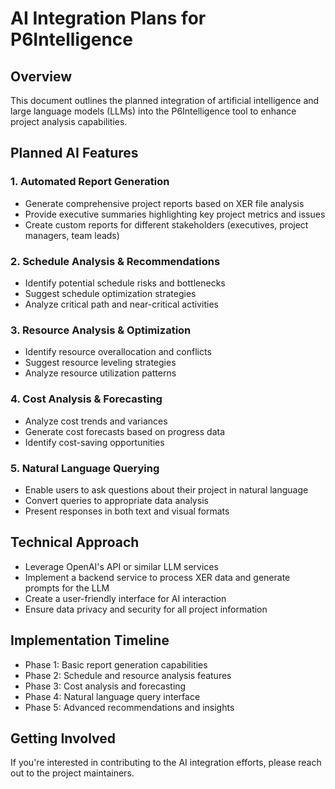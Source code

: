 # AI Integration Plans for P6Intelligence

## Overview
This document outlines the planned integration of artificial intelligence and large language models (LLMs) into the P6Intelligence tool to enhance project analysis capabilities.

## Planned AI Features

### 1. Automated Report Generation
- Generate comprehensive project reports based on XER file analysis
- Provide executive summaries highlighting key project metrics and issues
- Create custom reports for different stakeholders (executives, project managers, team leads)

### 2. Schedule Analysis & Recommendations
- Identify potential schedule risks and bottlenecks
- Suggest schedule optimization strategies
- Analyze critical path and near-critical activities

### 3. Resource Analysis & Optimization
- Identify resource overallocation and conflicts
- Suggest resource leveling strategies
- Analyze resource utilization patterns

### 4. Cost Analysis & Forecasting
- Analyze cost trends and variances
- Generate cost forecasts based on progress data
- Identify cost-saving opportunities

### 5. Natural Language Querying
- Enable users to ask questions about their project in natural language
- Convert queries to appropriate data analysis
- Present responses in both text and visual formats

## Technical Approach
- Leverage OpenAI's API or similar LLM services
- Implement a backend service to process XER data and generate prompts for the LLM
- Create a user-friendly interface for AI interaction
- Ensure data privacy and security for all project information

## Implementation Timeline
- Phase 1: Basic report generation capabilities
- Phase 2: Schedule and resource analysis features
- Phase 3: Cost analysis and forecasting
- Phase 4: Natural language query interface
- Phase 5: Advanced recommendations and insights

## Getting Involved
If you're interested in contributing to the AI integration efforts, please reach out to the project maintainers. 